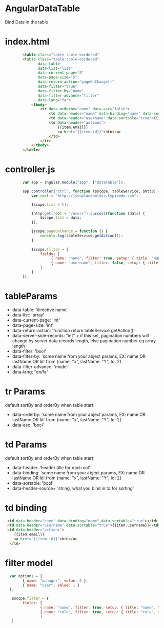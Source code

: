 # AngularDataTable
Bind Data in the table

# index.html

```html
        <table class="table table-bordered"
        <table class="table table-bordered"
               data-table
               data-list="list"
               data-current-page="0"
               data-page-size="5"
               data-return-action="pageOnChange()"
               data-filter="true"
               data-filter-by="name"
               data-filter-advance="filter"
               data-lang="fa">
            <tbody>
                <tr data-orderby="name" data-asc="false">
                    <td data-header="name" data-binding="name" data-sortable="true"></td>
                    <td data-header="username" data-sortable="true">{{item.username}}</td>
                    <td data-header="actions">
                        {{item.email}}
                        <a href="{{item.id}}">btn</a>
                    </td>
                </tr>
            </tbody>
        </table>
```

# controller.js
```javascript
        var app = angular.module("app", ["dataTable"]);

        app.controller("ctrl", function ($scope, tableService, $http) {
            var root = "http://jsonplaceholder.typicode.com";

            $scope.list = [];

            $http.get(root + "/users").success(function (data) {
                $scope.list = data;
            });

            $scope.pageOnChange = function () {
                console.log(tableService.getAction());
            }
            
            $scope.filter = {
                fields: [
                     { name: "name", filter: true, setup: { title: "name", type: "text" } },
                     { name: "username", filter: false, setup: { title: "username", type: "text" } }
                ]
            }
        });
```

# tableParams

<ul>
  <li>data-table: 'directive name'</li>
  <li>data-list: 'array'</li>
  <li>data-current-page: 'int'</li>
  <li>data-page-size: 'int'</li>
  <li>data-return-action: 'function return tableService.getAction()'</li>
  <li>data-server-side-records: "int" > if this set, pagination numbers will change by server data records length, else pagination number eq array length</li>
  <li>data-filter: 'bool'</li>
  <li>data-filter-by: 'some name from your abject params, EX: name OR lastName OR Id' from {name: "x", lastName: "Y", Id: 2}</li>
  <li>data-filter-advance: 'model'</li>
  <li>data-lang: "en/fa"</li>
</ul>


# tr Params

default sortBy and orderBy when table start:
<ul>
  <li>data-orderby: 'some name from your abject params, EX: name OR lastName OR Id' from {name: "x", lastName: "Y", Id: 2}</li>
  <li>data-asc: 'bool'</li>
</ul>


# td Params

default sortBy and orderBy when table start:
<ul>
  <li>data-header: 'header title for each col'</li>
  <li>data-binding: 'some name from your abject params, EX: name OR lastName OR Id' from {name: "x", lastName: "Y", Id: 2}</li>
  <li>data-sortable: 'bool'</li>
  <li>data-header-source= 'string, what you bind in td for sorting'</li>
</ul>

# td binding
```html
 <td data-header="name" data-binding="name" data-sortable="true"></td>
 <td data-header="username" data-sortable="true">{{item.username}}</td>
 <td data-header="actions">
    {{item.email}}
    <a href="{{item.id}}">btn</a>
  </td>
```

# filter model

```javascript
  var options = [
        { name: "manager", value: 0 },
        { name: "user", value: 1 }
  ];

   $scope.filter = {
        fields: [
                { name: "name", filter: true, setup: { title: "name", type: "text" } },
                { name: "role", filter: true, setup: { title: "role", type: "select", options: options } }
                ]
   }
```
